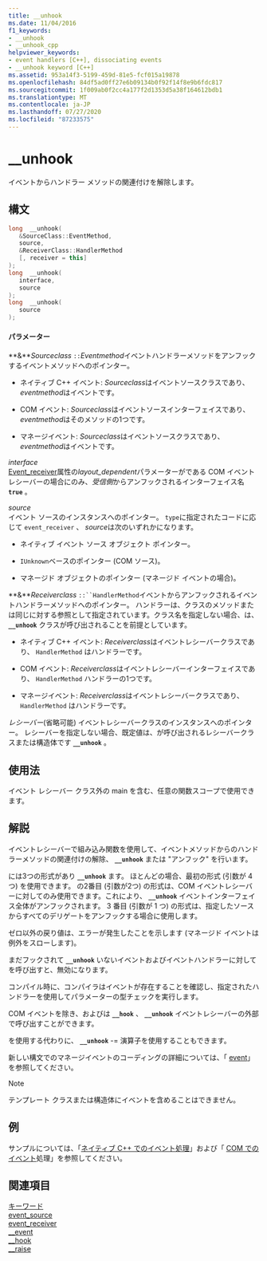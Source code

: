 ```yaml
---
title: __unhook
ms.date: 11/04/2016
f1_keywords:
- __unhook
- __unhook_cpp
helpviewer_keywords:
- event handlers [C++], dissociating events
- __unhook keyword [C++]
ms.assetid: 953a14f3-5199-459d-81e5-fcf015a19878
ms.openlocfilehash: 84df5ad0ff27e6b09134b0f92f14f8e9b6fdc817
ms.sourcegitcommit: 1f009ab0f2cc4a177f2d1353d5a38f164612bdb1
ms.translationtype: MT
ms.contentlocale: ja-JP
ms.lasthandoff: 07/27/2020
ms.locfileid: "87233575"
---
```

# <a name="__unhook"></a>__unhook

イベントからハンドラー メソッドの関連付けを解除します。

## <a name="syntax"></a>構文

```cpp
long  __unhook(
   &SourceClass::EventMethod,
   source,
   &ReceiverClass::HandlerMethod
   [, receiver = this]
);
long  __unhook(
   interface,
   source
);
long  __unhook(
   source
);
```

#### <a name="parameters"></a>パラメーター

**&***Sourceclass* `::`*Eventmethod*イベントハンドラーメソッドをアンフックするイベントメソッドへのポインター。

- ネイティブ C++ イベント: *Sourceclass*はイベントソースクラスであり、 *eventmethod*はイベントです。

- COM イベント: *Sourceclass*はイベントソースインターフェイスであり、 *eventmethod*はそのメソッドの1つです。

- マネージイベント: *Sourceclass*はイベントソースクラスであり、 *eventmethod*はイベントです。

*interface*<br/>
[Event_receiver](../windows/attributes/event-receiver.md)属性の*layout_dependent*パラメーターがである COM イベントレシーバーの場合にのみ、*受信側*からアンフックされるインターフェイス名 **`true`** 。

*source*<br/>
イベント ソースのインスタンスへのポインター。 `type`に指定されたコードに応じて `event_receiver` 、 *source*は次のいずれかになります。

- ネイティブ イベント ソース オブジェクト ポインター。

- `IUnknown`ベースのポインター (COM ソース)。

- マネージド オブジェクトのポインター (マネージド イベントの場合)。

**&***Receiverclass* `::``HandlerMethod`イベントからアンフックされるイベントハンドラーメソッドへのポインター。 ハンドラーは、クラスのメソッドまたは同じに対する参照として指定されています。クラス名を指定しない場合、は、 **`__unhook`** クラスが呼び出されることを前提としています。

- ネイティブ C++ イベント: *Receiverclass*はイベントレシーバークラスであり、 `HandlerMethod` はハンドラーです。

- COM イベント: *Receiverclass*はイベントレシーバーインターフェイスであり、 `HandlerMethod` ハンドラーの1つです。

- マネージイベント: *Receiverclass*はイベントレシーバークラスであり、 `HandlerMethod` はハンドラーです。

*レシーバー*(省略可能) イベントレシーバークラスのインスタンスへのポインター。 レシーバーを指定しない場合、既定値は、が呼び出されるレシーバークラスまたは構造体です **`__unhook`** 。

## <a name="usage"></a>使用法

イベント レシーバー クラス外の main を含む、任意の関数スコープで使用できます。

## <a name="remarks"></a>解説

イベントレシーバーで組み込み関数を使用して、イベントメソッドからのハンドラーメソッドの関連付けの解除、 **`__unhook`** または "アンフック" を行います。

には3つの形式があり **`__unhook`** ます。 ほとんどの場合、最初の形式 (引数が 4 つ) を使用できます。 の2番目 (引数が2つ) の形式は、COM イベントレシーバーに対してのみ使用できます。これにより、 **`__unhook`** イベントインターフェイス全体がアンフックされます。 3 番目 (引数が 1 つ) の形式は、指定したソースからすべてのデリゲートをアンフックする場合に使用します。

ゼロ以外の戻り値は、エラーが発生したことを示します (マネージド イベントは例外をスローします)。

まだフックされて **`__unhook`** いないイベントおよびイベントハンドラーに対してを呼び出すと、無効になります。

コンパイル時に、コンパイラはイベントが存在することを確認し、指定されたハンドラーを使用してパラメーターの型チェックを実行します。

COM イベントを除き、およびは **`__hook`** 、 **`__unhook`** イベントレシーバーの外部で呼び出すことができます。

を使用する代わりに、 **`__unhook`** -= 演算子を使用することもできます。

新しい構文でのマネージイベントのコーディングの詳細については、「 [event](../extensions/event-cpp-component-extensions.md)」を参照してください。

> [!NOTE]
> テンプレート クラスまたは構造体にイベントを含めることはできません。

## <a name="example"></a>例

サンプルについては、「[ネイティブ C++ でのイベント処理](../cpp/event-handling-in-native-cpp.md)」および「 [COM でのイベント](../cpp/event-handling-in-com.md)処理」を参照してください。

## <a name="see-also"></a>関連項目

[キーワード](../cpp/keywords-cpp.md)<br/>
[event_source](../windows/attributes/event-source.md)<br/>
[event_receiver](../windows/attributes/event-receiver.md)<br/>
[__event](../cpp/event.md)<br/>
[__hook](../cpp/hook.md)<br/>
[__raise](../cpp/raise.md)
